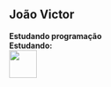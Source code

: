 ## João Victor 
<b>
Estudando programação
<b><br>
Estudando:
<div>
    <img width='50' height='50' src="https://cdn.jsdelivr.net/gh/devicons/devicon@v2.15.1/devicon.min.css" />
</div>
